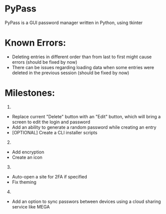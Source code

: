 # PyPass

PyPass is a GUI password manager written in Python, using tkinter

# Known Errors:

 - Deleting entries in different order than from last to first might cause errors (should be fixed by now)
 - There can be issues regarding loading data when some entries were deleted in the previous session (should be fixed by now)

# Milestones:

1. 
 - Replace current "Delete" button with an "Edit" button, which will bring a screen to edit the login and password
 - Add an ability to generate a random password while creating an entry
 - [OPTIONAL] Create a CLI installer scripts

2. 
 - Add encryption
 - Create an icon

3. 
 - Auto-open a site for 2FA if specified
 - Fix theming

4.
 - Add an option to sync passwors between devices using a cloud sharing service like MEGA
